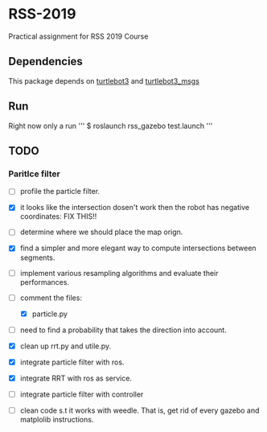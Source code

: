 # RSS-2019
Practical assignment for RSS 2019 Course

## Dependencies

This package depends on [turtlebot3](https://github.com/ROBOTIS-GIT/turtlebot3) and [turtlebot3_msgs](https://github.com/ROBOTIS-GIT/turtlebot3_msgs)

## Run

Right now only a run
      '''
      $ roslaunch rss_gazebo test.launch
      '''


## TODO

### Paritlce filter

 - [ ] profile the particle filter.
 - [x] it looks like the intersection dosen't work then the robot has negative coordinates: FIX THIS!!
 - [ ] determine where we should place the map orign.
 - [X] find a simpler and more elegant way to compute intersections between segments.
 - [ ] implement various resampling algorithms and evaluate their performances.
 - [ ] comment the files:
      * [x] particle.py
 - [ ] need to find a probability that takes the direction into account.
 - [X] clean up rrt.py and utile.py.
 - [X] integrate particle filter with ros.
 - [X] integrate RRT with ros as service.
 - [ ] integrate particle filter with controller

 - [ ] clean code s.t it works with weedle. That is, get rid of every gazebo and matplolib instructions. 
